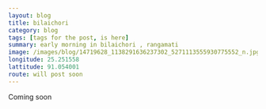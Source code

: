 ```yaml
---
layout: blog
title: bilaichori
category: blog
tags: [tags for the post, is here]  
summary: early morning in bilaichori , rangamati
image: /images/blog/14719628_1138291636237302_5271113555930775552_n.jpg
longitude: 25.251558
lattitude: 91.054001
route: will post soon
---
```



Coming soon